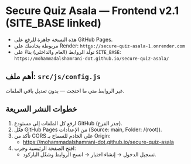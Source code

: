 
# Secure Quiz Asala — Frontend v2.1 (SITE_BASE linked)

- هذه النسخة جاهزة للرفع على GitHub Pages.
- مربوطة بخادمك على Render: `https://secure-quiz-asala-1.onrender.com`
- تولِّد الروابط (العام والداخلي) بناءً على `SITE_BASE`:
  `https://mohammadalshamrani-dot.github.io/secure-quiz-asala/`

## أهم ملف: `src/js/config.js`
غير الروابط متى ما احتجت — بدون تعديل باقي الملفات.

## خطوات النشر السريعة
1) ارفع كل الملفات إلى مستودع GitHub (جذر الفرع).
2) فعّل GitHub Pages من الإعدادات (Source: main, Folder: /(root)).
3) تأكد من CORS على الخادم للسماح بـ Origin:
   - https://mohammadalshamrani-dot.github.io/secure-quiz-asala
4) افتح الصفحة الرئيسية وجرب:
   - تسجيل الدخول → إنشاء اختبار → انسخ الروابط وشغّل الباركود.
